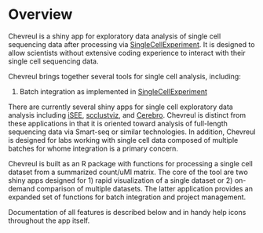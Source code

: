 # Overview

Chevreul is a shiny app for exploratory data analysis of single cell sequencing data after processing via [SingleCellExperiment](https://satijalab.org/SingleCellExperiment/). It is designed to allow scientists without extensive coding experience to interact with their single cell sequencing data. 

Chevreul brings together several tools for single cell analysis, including:

1. Batch integration as implemented in [SingleCellExperiment](https://www.cell.com/cell/fulltext/S0092-8674(19)30559-8)

There are currently several shiny apps for single cell exploratory data analysis including [iSEE](https://bioconductor.org/packages/release/bioc/html/iSEE.html), [scclustviz](https://baderlab.github.io/scClustViz/), and [Cerebro](https://github.com/romanhaa/Cerebro). Chevreul is distinct from these applications in that it is oriented toward analysis of full-length sequencing data via Smart-seq or similar technologies. In addition, Chevreul is designed for labs working with single cell data composed of multiple batches for whome integration is a primary concern.

Chevreul is built as an R package with functions for processing a single cell dataset from a summarized count/uMI matrix. The core of the tool are two shiny apps designed for 1) rapid visualization of a single dataset or 2) on-demand comparison of multiple datasets. The latter application provides an expanded set of functions for batch integration and project management. 

Documentation of all features is described below and in handy help icons throughout the app itself. 
